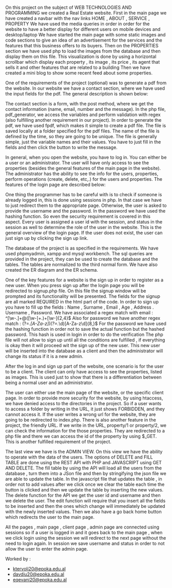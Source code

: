 On this project on the subject of WEB TECHNOLOGIES AND PROGRAMMING  we created a Real Estate website.
First in the main page we have created a navbar with the nav links HOME , ABOUT , SERVICE , PROPERTY
We have used the media queries in order in order for the website to have a better display for different users on mobile devices and desktop/laptop
We have started the main page with some static images and code sections to give an idea of an advertisement for the services and the features that this business offers to its buyers.
Then on the PROPERTIES section we have used php to load the images from the database and then display them on this file. This visualization is done by using a horizontal scrollbar which display each property , its image , its price , its agent that sells it and other features that are related to a building 
Then we have created a mini blog to show some recent feed about some properties. 

One of the requirements of the project (optional) was to generate a pdf from the website. In our website we have a contact section, where we have used the input fields for the pdf. The general description is shown below:

The contact section is a form, with the post method, where we get the contact information (name, email, number and the message).
In the php file, pdf_generator, we access the variables and perform validation with regex (also fulfilling another requirement in our project). 
In order to generate the pdf, we have used fpdf, which makes it simple to create a pdf file.
The file is saved locally at a folder specified for the pdf files. The name of the file is defined by the time, so they are going to be unique. The file is generally simple, just the variable names and their values. 
You have to just fill in the fields and then click the button to write the message. 

In general, when you open the website, you have to log in. You can either be a user or an administrator. The user will have only access to see the properties (besides the general features of the main page in the website). The administrator has the ability to see the info for the users, properties, perform operations (create, delete, etc,.) for the users and properties. The features of the login page are described below:

One thing the programmer has to be careful with is to check if someone is already logged in, this is done using sessions in php. In that case we have to just redirect them to the appropriate page. 
Otherwise, the user is asked to provide the username and the password. In the password we have used the hashing function. So even the security requirement is covered in this aspect. 
Every user is assigned a user id with the session, and status in the session as well to determine the role of the user in the website. 
This is the general overview of the login page. If the user does not exist, the user can just sign up by clicking the sign up link.

The database of the project is as specified in the requirements. We have used phpmyadmin, xampp and mysql workbench. The sql queries are provided in the project, they can be used to create the database and the tables. The tables are normalized to the third normal form. We have also created the ER diagram and the ER schema. 

One of the key features for a website  is the sign up in order to register as a new user. When you press sign up after the login page you will be redirected to signup.php file. On this file the signup window will be prompted and its functionality will be presented.
The fields for the signup are all marked REQUIRED in the html part of the code.
In order to sign up you have to fill up the fields : Name , Surname , Email , Age , Address . Username , Password.
We have associated a regex match with email : ^[\w-\.]+@([\w-]+\.)+[\w-]{2,4}$
Also for password we have another regex match : (?=.*[A-Za-z])(?=.*\d)[A-Za-z\d]{8,}$
For the password we have used the hashing function in order not to save the actual function but the hashed password. This hash is used in login in order to do the verification
The php file will not allow to sign up until all the conditions are fulfilled , if everything is okay then it will proceed wit the sign up of the new user.
This new user will be inserted into the database as a client and then the administrator will change its status if it is a new admin.

After the log in and sign up part of the website, one scenario is for the user to be a client. The client can only have access to see the properties, listed as images. This is used just to show that there is a differentiation between being a normal user and an administrator.

The user can either use the main page of the website, or the specific client page.
In order to provide more security for the website, by using htaccess, we have denied access to the directories in the project. So if a user wants to access a folder by writing in the URL, it just shows FORBIDDEN, and they cannot access it.
If the user writes a wrong url for the website, they are going to be redirected to index.php.
There is also another feature in the project, the friendly URL. If we write in the URL, property/1 or property/2, we can check the information for the those properties. They are redirected to a php file and there we can access the id of the property by using $_GET. This is another fulfilled requirement of the project. 




The last view we have is the ADMIN VIEW. On this view we have the ability to operate with the data of the users. The options of DELETE  and FILL TABLE  are done using the REST API with PHP and JAVASCRIPT using GET AND DELETE.
The fill table by using the API will load all the users from the database , turn them into a JSon file and then by stringifying the json file we are able to update the table. In the javascript file that updates the table , in order not to add values after we click once we clear the table each time the button is clicked and then we update the table by inserting the new values. 
The delete function for the API  we get the user id and username and then we delete the user.
The edit function will require that you insert all the fields to be inserted and then the ones which change will immediately be updated with the newly inserted values.
Then we also have a go back home button which redirects the user to the main page.


All the pages , main page , client page , admin page are connected using sessions so if a user is logged in and it goes back to the main page , when we click login using the session we will redirect to the next page without the need to login again. In session we save username and status in order to not allow the user to enter the admin page.


Worked by : 

- ktervoli20@epoka.edu.al
- davdiu20@epoka.edu.al
- eqevani20@epoka.edu.al
 